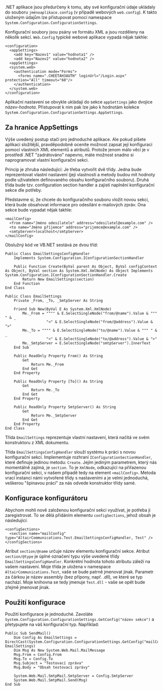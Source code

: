 <!-- dcterms:identifier = aspnetcz#9 -->
<!-- dcterms:title = Vytvoření vlastní konfigurační sekce ve Web.Config -->
<!-- dcterms:abstract = Webové .NET aplikace jsou předučeny k tomu, aby svá nastavení ukládala do souboru Web.Config. Pokud se nechcete omezit na ukládání pouhých dvojic název-hodnota, můžete si napsat vlastní handler konfigurační sekce a použít formát jaký se vám zlíbí. -->
<!-- np9:categoryId = 1 -->
<!-- x4w:category = IT -->
<!-- np9:authorId = 1 -->
<!-- np9:authorEmail = michal.valasek@altairis.cz -->
<!-- dcterms:creator = Michal Altair Valášek -->
<!-- dcterms:created = 2005-01-09T06:54:43.36+01:00 -->
<!-- dcterms:dateAccepted = 2005-01-09T06:54:43.36+01:00 -->

.NET aplikace jsou předurčeny k tomu, aby své konfigurační údaje ukládaly do souboru `jménoaplikace.config` (v případě webových `web.config`). K takto uloženým údajům lze přistupovat pomocí namespace `System.Configuration.ConfigurationSettings`.

Konfigurační soubory jsou psány ve formátu XML a jsou rozděleny na několik sekcí. `Web.Config` typické webové aplikace vypadá nějak takhle:

    <configuration>
      <appSettings>
        <add key="Nazev1" value="hodnota1" />
        <add key="Nazev2" value="hodnota2" />
      <appSettings>
      <system.web>
        <authentication mode="Forms">
          <forms name=".CHEETAH3AUTH" loginUrl="/Login.aspx" protection="All" timeout="60"/>
        </authentication>
      </system.web>
    </configuration>

Aplikační nastavení se obvykle ukládají do sekce `appSettings` jako dvojice *název-hodnota*. Přistupovat k nim pak lze jako k hodnotám kolekce `System.Configuration.ConfigurationSettings.AppSettings`.

## Za hranice AppSettings

Výše uvedený postup stačí pro jednoduché aplikace. Ale pokud píšete aplikaci složitější, pravděpodobně oceníte možnost zapsat její konfiguraci pomocí vlastních XML elementů a atributů. Protože jenom málo věcí je v prostředí .NET "zadrátováno" napevno, máte možnost snadno si naprogramovat vlastní konfigurační sekci.

Princip je zhruba následující: Je třeba vytvořit dvě třídy. Jedna bude reprezentovat vlastní nastavení (její vlastnosti a metody budou mít hodnoty podle uživatelem definovaného obsahu konfiguračního souboru). Druhá třída bude tzv. configuration section handler a zajistí naplnění konfigurační sekce dle potřeby.

Představme si, že chcete do konfiguračního souboru vložit novou sekci, která bude obsahovat informace pro odesílání e-mailových zpráv. Ona sekce bude vypadat nějak takhle:

    <mailConfig>
      <from name="Jméno odesílatele" address="odesilatel@example.com" />
      <to name="Jméno příjemce" address="prijemce@example.com" />
      <smtpServer>localhost</smtpServer>
    </mailConfig>

Obslužný kód ve VB.NET sestává ze dvou tříd:

    Public Class EmailSettingsConfigHandler
        Implements System.Configuration.IConfigurationSectionHandler

        Public Function Create(ByVal parent As Object, ByVal configContext As Object, ByVal section As System.Xml.XmlNode) As Object Implements System.Configuration.IConfigurationSectionHandler.Create
            Return New EmailSettings(section)
        End Function
    End Class

    Public Class EmailSettings
        Private _From, _To, _SmtpServer As String

        Friend Sub New(ByVal E As System.Xml.XmlNode)
            Me._From = """" & E.SelectSingleNode("from/@name").Value & """ " & _
                       "<" & E.SelectSingleNode("from/@address").Value & ">"
            Me._To = """" & E.SelectSingleNode("to/@name").Value & """ " & _
                       "<" & E.SelectSingleNode("to/@address").Value & ">"
            Me._SmtpServer = E.SelectSingleNode("smtpServer").InnerText
        End Sub

        Public ReadOnly Property From() As String
            Get
                Return Me._From
            End Get
        End Property

        Public ReadOnly Property [To]() As String
            Get
                Return Me._To
            End Get
        End Property

        Public ReadOnly Property SmtpServer() As String
            Get
                Return Me._SmtpServer
            End Get
        End Property
    End Class

Třída `EmailSettings` reprezentuje vlastní nastavení, která načítá ve svém konstruktoru z XML dokumentu.

Třída `EmailSettingsConfigHandler` slouží systému k práci s novou konfigurační sekcí. Implementuje rozhraní `IConfigurationSectionHandler`, které definuje jedinou metodu: `Create`. Jejím jediným parametrem, který nás momentálně zajímá, je `section`. To je `XmlNode`, odkazující na přiřazenou konfigurační sekci, v našem případě tedy na element `<mailConfig>`. Metoda vrací instanci námi vytvořené třídy s nastaveními a je velmi jednoduchá, veškerou "špinavou práci" za nás odvede konstruktor třídy samé.

## Konfigurace konfigurátoru

Abychom mohli nově založenou konfigurační sekci využívat, je potřeba ji zaregistrovat. To se dělá přidáním elementu `configSections`, jehož obsah je následující:

    <configSections>
      <section name="mailConfig" type="AltairCommunications.Test.EmailSettingsConfigHandler, Test" />
    </configSections>

Atribut `section/@name` určuje název elementu konfigurační sekce. Atribut `section/@type` je úplné označení typu výše uvedené třídy `EmailSettingsConfigHandler`. Konkrétní hodnota tohoto atributu záleží na vašem nastavení. Moje třída je uložena v namespace `AltairCommunications.Test`, vaše se bude patrně jmenovat jinak. Parametr za čárkou je název assembly (bez přípony, např. *.dll*), ve které se typ nachází. Moje knihovna se tedy jmenuje `Test.dll` - vaše se opět bude zřejmě jmenovat jinak.

## Použití konfigurace

Použití konfigurace je jednoduché. Zavoláte `System.Configuration.ConfigurationSettings.GetConfig("název sekce")` a přetypujete na váš konfigurační typ. Například:

    Public Sub SendMail()
        Dim Config As EmailSettings = DirectCast(System.Configuration.ConfigurationSettings.GetConfig("mailConfig"), EmailSettings)
        Dim Msg As New System.Web.Mail.MailMessage
        Msg.From = Config.From
        Msg.To = Config.To
        Msg.Subject = "Testovací zpráva"
        Msg.Body = "Obsah testovací zprávy"

        System.Web.Mail.SmtpMail.SmtpServer = Config.SmtpServer
        System.Web.Mail.SmtpMail.Send(Msg)
    End Sub